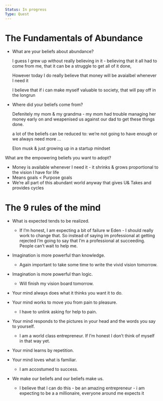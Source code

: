 ```yaml
---
Status: In progress
Type: Quest
---
```

# The Fundamentals of Abundance

- What are your beliefs about abundance?
    
    I guess I grew up without really believing in it - believing that it all had to come from me, that it can be a struggle to get all of it done,
    
    However today I do really believe that money will be avaialbel whenever I need it
    
    I believe that if i can make myself valuable to society, that will pay off in the longrun
    
      
    
- Where did your beliefs come from?
    
    Defenitely my mom & my grandma - my mom had trouble managing her money early on and weapenised us against our dad to get these things done.
    
    a lot of the beliefs can be reduced to: we’re not going to have enough or we always need more …
    
    Elon musk & just growing up in a startup mindset
    

What are the empowering beliefs you want to adopt?

- Money is available whenever I need it - it shrinks & grows proportional to the vision I have for life
- Means goals < Purpose goals
- We’re all part of this abundant world anyway that gives U& Takes and provides cycles

# The 9 rules of the mind

- What is expected tends to be realized.
    - If I’m honest, I am expecting a bit of failure w Eden - I should really work to change that. So instead of saying im professional at getting rejected I’m going to say that I’m a professional at succeeding. People can’t wait to help me.
- Imagination is more powerful than knowledge.
    - Again important to take some time to write the vivid vision tomorrow.
- Imagination is more powerful than logic.
    - Will finish my vision board tomorrow.
- Your mind always does what it thinks you want it to do.
- Your mind works to move you from pain to pleasure.
    - I have to unlink asking for help to pain.
- Your mind responds to the pictures in your head and the words you say to yourself.
    - I am a world class entrepreneur. If I’m honest I don’t think of myself in that way yet.
- Your mind learns by repetition.
    
- Your mind loves what is familiar.
    - I am accostumed to success.
- We make our beliefs and our beliefs make us.
    - I believe that I can do this - be an amazing entrepreneur - i am expecting to be a a millionaire, everyone around me expects it